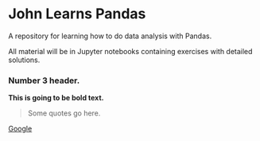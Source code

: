 # John Learns Pandas
A repository for learning how to do data analysis with Pandas. 

All material will be in Jupyter notebooks containing exercises with detailed solutions.

### Number 3 header.

**This is going to be bold text.**
<br>

> Some quotes go here.

[Google](www.google.com)
